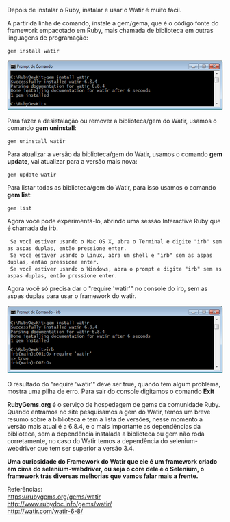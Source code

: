 Depois de instalar o Ruby, instalar e usar o Watir é muito fácil.

A partir da linha de comando, instale a gem/gema, que é o código fonte do framework empacotado em Ruby, mais chamada de biblioteca em outras linguagens de programação:<br>
```prompt
gem install watir
```

![watir install](https://github.com/reinaldorossetti/ProjetoModeloWatir/blob/master/imgs/watir_install.PNG)<br>

Para fazer a desistalação ou remover a biblioteca/gem do Watir, usamos o comando **gem uninstall**:
```prompt
gem uninstall watir
```

Para atualizar a versão da biblioteca/gem do Watir, usamos o comando **gem update**, vai atualizar para a versão mais nova:
```prompt
gem update watir
```

Para listar todas as biblioteca/gem do Watir, para isso usamos o comando **gem list**:
```prompt
gem list
```

Agora você pode experimentá-lo, abrindo uma sessão Interactive Ruby que é chamada de irb.<br>

     Se você estiver usando o Mac OS X, abra o Terminal e digite "irb" sem as aspas duplas, então pressione enter.
     Se você estiver usando o Linux, abra um shell e "irb" sem as aspas duplas, então pressione enter.
     Se você estiver usando o Windows, abra o prompt e digite "irb" sem as aspas duplas, então pressione enter.

Agora você só precisa dar o "require 'watir'" no console do irb, sem as aspas duplas para usar o framework do watir.<br>

![irb watir](https://github.com/reinaldorossetti/ProjetoModeloWatir/blob/master/imgs/irb_watir.PNG)<br>

O resultado do "require 'watir'" deve ser true, quando tem algum problema, mostra uma pilha de erro. Para sair do console digitamos o comando **Exit**

**RubyGems.org** é o serviço de hospedagem de gems da comunidade Ruby. Quando entramos no site pesquisamos a gem do Watir, temos um breve resumo sobre a biblioteca e tem a lista de versões, nesse momento a versão mais atual é a 6.8.4, e o mais importante as dependências da biblioteca, sem a dependência instalada a biblioteca ou gem não roda corretamente, no caso do Watir temos a dependência do selenium-webdriver que tem ser superior a versão 3.4.

**Uma curiosidade do Framework do Watir que ele é um framework criado em cima do selenium-webdriver, ou seja o core dele é o Selenium, o framework trás diversas melhorias que vamos falar mais a frente.**

Referências:<br>
https://rubygems.org/gems/watir<br>
http://www.rubydoc.info/gems/watir/<br>
http://watir.com/watir-6-8/
